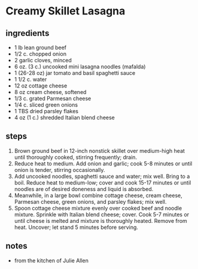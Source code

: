 # Creamy Skillet Lasagna

## ingredients  
* 1 lb lean ground beef
* 1/2 c. chopped onion
* 2 garlic cloves, minced
* 6 oz. (3 c.) uncooked mini lasagna noodles (mafalda)
* 1 (26-28 oz) jar tomato and basil spaghetti sauce
* 1 1/2 c. water
* 12 oz cottage cheese
* 8 oz cream cheese, softened
* 1/3 c. grated Parmesan cheese
* 1/4 c. sliced green onions
* 1 TBS dried parsley flakes
* 4 oz (1 c.) shredded Italian blend cheese

## steps
1. Brown ground beef in 12-inch nonstick skillet over medium-high heat until thoroughly cooked, stirring frequently; drain.
2. Reduce heat to medium. Add onion and garlic; cook 5-8 minutes or until onion is tender, stirring occasionally.
3. Add uncooked noodles, spaghetti sauce and water; mix well. Bring to a boil. Reduce heat to medium-low; cover and cook 15-17 minutes or until noodles are of desired doneness and liquid is absorbed.
4. Meanwhile, in a large bowl combine cottage cheese, cream cheese, Parmesan cheese, green onions, and parsley flakes; mix well.
5. Spoon cottage cheese mixture evenly over cooked beef and noodle mixture. Sprinkle with Italian blend cheese; cover. Cook 5-7 minutes or until cheese is melted and mixture is thoroughly heated. Remove from heat. Uncover; let stand 5 minutes before serving.

## notes  
* from the kitchen of Julie Allen
